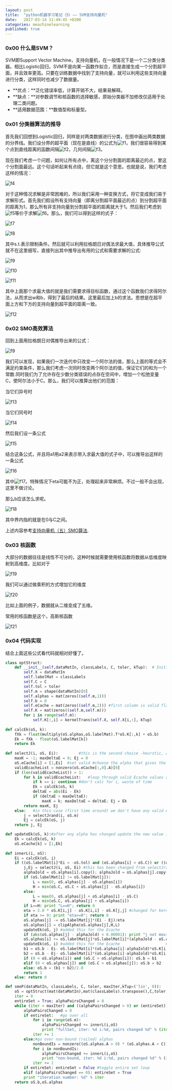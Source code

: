 ```yaml
---
layout: post
title:  "python机器学习笔记（5）—— SVM支持向量机"
date:   2017-03-14 11:49:45 +0200
categories: meachinelearning
published: true
---
```

### 0x00 什么是SVM？

SVM即Support Vector Machine，支持向量机，在一般情况下是一个二分类分类器。相比Logistic回归，SVM不是向某一函数作拟合，而是直接生成一个分割超平面，并且效率更高。只要在训练数据中找到了支持向量，就可以利用这些支持向量进行分类，这样同时也减少了数据量。

- **优点：**泛化错误率低，计算开销不大，结果易解释。
- **缺点：**对参数调节和核函数的选择敏感，原始分类器不加修改仅适用于处理二类问题。
- **适用数据范围：**数值型和标量型。

### 0x01 分类器算法的推导

首先我们回想到Logistic回归，同样是对两类数据进行分类，在图中画出两类数据的分界线。我们设分界的超平面（现在是直线）的公式为![f1](http://ofnd3snod.bkt.clouddn.com/blog/meachineleaning/SVM/f1.gif)，我们很容易得到某个点到直线距离的函数间隔![f2](http://ofnd3snod.bkt.clouddn.com/blog/meachineleaning/SVM/f2.gif)，几何间隔![f3](http://ofnd3snod.bkt.clouddn.com/blog/meachineleaning/SVM/f3.gif)。


现在我们考虑一个问题，如何让所有点中，离这个分分割面的距离最近的点，里这个分割面最远。这个句话听起来有点绕，但它就是这个意思。也就是说，我们考虑这样的情况：

![f4](http://ofnd3snod.bkt.clouddn.com/blog/meachineleaning/SVM/f4.gif)

对于这种情况求解是非常困难的，所以我们采用一种变换方式，将它变成我们易于求解形式。首先我们假设所有支持向量（即离分割超平面最近的点）到分割超平面的距离为1，那么所有非支持向量到分割超平面的距离就大于1。然后我们考虑到![f5](http://ofnd3snod.bkt.clouddn.com/blog/meachineleaning/SVM/f5.gif)等价于求解![f6](http://ofnd3snod.bkt.clouddn.com/blog/meachineleaning/SVM/f6.gif)。那么，我们可以得到这样的式子：

![f7](http://ofnd3snod.bkt.clouddn.com/f7.png)

![f8](http://ofnd3snod.bkt.clouddn.com/blog/meachineleaning/SVM/f8.png)

其中s.t.表示限制条件。然后就可以利用拉格朗日对偶法求最大值，具体推导公式就不在这里细写，直接列出其中推导出有用的公式和需要求解的公式:

![f9](http://ofnd3snod.bkt.clouddn.com/blog/meachineleaning/SVM/f9.png)

![f10](http://ofnd3snod.bkt.clouddn.com/blog/meachineleaning/SVM/f10.png)

![f11](http://ofnd3snod.bkt.clouddn.com/blog/meachineleaning/SVM/f11.png)

其中上面那个求最大值的就是我们需要求得目标函数，通过这个函数我们求得阿尔法，从而求出w和b，得到了最后的结果。这里最后加上b的求法。思想是在超平面上方和下方的支持向量到超平面的距离一致。

![f12](http://ofnd3snod.bkt.clouddn.com/blog/meachineleaning/SVM/f12.png)

### 0x02 SMO高效算法

回到上面用拉格朗日对偶推导出来的公式：

![f9](http://ofnd3snod.bkt.clouddn.com/blog/meachineleaning/SVM/f9.png)

我们可以发现，如果我们一次迭代中只改变一个阿尔法的值，那么上面的等式会不满足约束条件，那么我们考虑一次同时改变两个阿尔法的值，保证它们的和为一个常数.同时我们为了允许存在少数分类错误的点存在空间中，增加一个松弛变量C，使阿尔法小于C。那么，我们可以推算出他们的范围：

当它们异号时

![f13](http://ofnd3snod.bkt.clouddn.com/blog/meachineleaning/SVM/f13.png)

当它们同号时

![f14](http://ofnd3snod.bkt.clouddn.com/blog/meachineleaning/SVM/f14.png)

然后我们设一条公式

![f15](http://ofnd3snod.bkt.clouddn.com/blog/meachineleaning/SVM/f15.png)

结合这条公式，并且将a1用a2来表示带入求最大值的式子中，可以推导出这样的一条公式

![f16](http://ofnd3snod.bkt.clouddn.com/blog/meachineleaning/SVM/f16.png)

其中![f17](http://ofnd3snod.bkt.clouddn.com/f17.png)。特殊情况下eta可能不为正，处理起来非常麻烦。不过一般不会出现，这里不做讨论。

那么b应该怎么求呢。

![f18](http://ofnd3snod.bkt.clouddn.com/blog/meachineleaning/SVM/f18.jpg)

其中界内指的就是在0与C之间。

上述内容参考[支持向量机（五）SMO算法](http://www.cnblogs.com/jerrylead/archive/2011/03/18/1988419.html).

### 0x03 核函数

大部分的数据往往是线性不可分的，这种时候就需要使用核函数将数据从低维度映射到高维度。比如对于

![f19](http://ofnd3snod.bkt.clouddn.com/blog/meachineleaning/SVM/f19.png)

我们可以通过做乘积的方式增加它的维度

![f20](http://ofnd3snod.bkt.clouddn.com/blog/meachineleaning/SVM/f20.png)

比如上面的例子，数据就从二维变成了五维。

常用的核函数是这个，高斯核函数

![f21](http://ofnd3snod.bkt.clouddn.com/blog/meachineleaning/SVM/f21.png)

### 0x04 代码实现

结合上面这些公式看代码就相对好懂了。

```python
class optStruct:
    def __init__(self,dataMatIn, classLabels, C, toler, kTup):  # Initialize the structure with the parameters 
        self.X = dataMatIn
        self.labelMat = classLabels
        self.C = C
        self.tol = toler
        self.m = shape(dataMatIn)[0]
        self.alphas = mat(zeros((self.m,1)))
        self.b = 0
        self.eCache = mat(zeros((self.m,2))) #first column is valid flag
        self.K = mat(zeros((self.m,self.m)))
        for i in range(self.m):
            self.K[:,i] = kernelTrans(self.X, self.X[i,:], kTup)
        
def calcEk(oS, k):
    fXk = float(multiply(oS.alphas,oS.labelMat).T*oS.K[:,k] + oS.b)
    Ek = fXk - float(oS.labelMat[k])
    return Ek
        
def selectJ(i, oS, Ei):         #this is the second choice -heurstic, and calcs Ej
    maxK = -1; maxDeltaE = 0; Ej = 0
    oS.eCache[i] = [1,Ei]  #set valid #choose the alpha that gives the maximum delta E
    validEcacheList = nonzero(oS.eCache[:,0].A)[0]
    if (len(validEcacheList)) > 1:
        for k in validEcacheList:   #loop through valid Ecache values and find the one that maximizes delta E
            if k == i: continue #don't calc for i, waste of time
            Ek = calcEk(oS, k)
            deltaE = abs(Ei - Ek)
            if (deltaE > maxDeltaE):
                maxK = k; maxDeltaE = deltaE; Ej = Ek
        return maxK, Ej
    else:   #in this case (first time around) we don't have any valid eCache values
        j = selectJrand(i, oS.m)
        Ej = calcEk(oS, j)
    return j, Ej

def updateEk(oS, k):#after any alpha has changed update the new value in the cache
    Ek = calcEk(oS, k)
    oS.eCache[k] = [1,Ek]
        
def innerL(i, oS):
    Ei = calcEk(oS, i)
    if ((oS.labelMat[i]*Ei < -oS.tol) and (oS.alphas[i] < oS.C)) or ((oS.labelMat[i]*Ei > oS.tol) and (oS.alphas[i] > 0)):
        j,Ej = selectJ(i, oS, Ei) #this has been changed from selectJrand
        alphaIold = oS.alphas[i].copy(); alphaJold = oS.alphas[j].copy();
        if (oS.labelMat[i] != oS.labelMat[j]):
            L = max(0, oS.alphas[j] - oS.alphas[i])
            H = min(oS.C, oS.C + oS.alphas[j] - oS.alphas[i])
        else:
            L = max(0, oS.alphas[j] + oS.alphas[i] - oS.C)
            H = min(oS.C, oS.alphas[j] + oS.alphas[i])
        if L==H: print "L==H"; return 0
        eta = 2.0 * oS.K[i,j] - oS.K[i,i] - oS.K[j,j] #changed for kernel
        if eta >= 0: print "eta>=0"; return 0
        oS.alphas[j] -= oS.labelMat[j]*(Ei - Ej)/eta
        oS.alphas[j] = clipAlpha(oS.alphas[j],H,L)
        updateEk(oS, j) #added this for the Ecache
        if (abs(oS.alphas[j] - alphaJold) < 0.00001): print "j not moving enough"; return 0
        oS.alphas[i] += oS.labelMat[j]*oS.labelMat[i]*(alphaJold - oS.alphas[j])#update i by the same amount as j
        updateEk(oS, i) #added this for the Ecache                    #the update is in the oppostie direction
        b1 = oS.b - Ei- oS.labelMat[i]*(oS.alphas[i]-alphaIold)*oS.K[i,i] - oS.labelMat[j]*(oS.alphas[j]-alphaJold)*oS.K[i,j]
        b2 = oS.b - Ej- oS.labelMat[i]*(oS.alphas[i]-alphaIold)*oS.K[i,j]- oS.labelMat[j]*(oS.alphas[j]-alphaJold)*oS.K[j,j]
        if (0 < oS.alphas[i]) and (oS.C > oS.alphas[i]): oS.b = b1
        elif (0 < oS.alphas[j]) and (oS.C > oS.alphas[j]): oS.b = b2
        else: oS.b = (b1 + b2)/2.0
        return 1
    else: return 0

def smoP(dataMatIn, classLabels, C, toler, maxIter,kTup=('lin', 0)):    #full Platt SMO
    oS = optStruct(mat(dataMatIn),mat(classLabels).transpose(),C,toler, kTup)
    iter = 0
    entireSet = True; alphaPairsChanged = 0
    while (iter < maxIter) and ((alphaPairsChanged > 0) or (entireSet)):
        alphaPairsChanged = 0
        if entireSet:   #go over all
            for i in range(oS.m):        
                alphaPairsChanged += innerL(i,oS)
                print "fullSet, iter: %d i:%d, pairs changed %d" % (iter,i,alphaPairsChanged)
            iter += 1
        else:#go over non-bound (railed) alphas
            nonBoundIs = nonzero((oS.alphas.A > 0) * (oS.alphas.A < C))[0]
            for i in nonBoundIs:
                alphaPairsChanged += innerL(i,oS)
                print "non-bound, iter: %d i:%d, pairs changed %d" % (iter,i,alphaPairsChanged)
            iter += 1
        if entireSet: entireSet = False #toggle entire set loop
        elif (alphaPairsChanged == 0): entireSet = True  
        print "iteration number: %d" % iter
    return oS.b,oS.alphas
```
